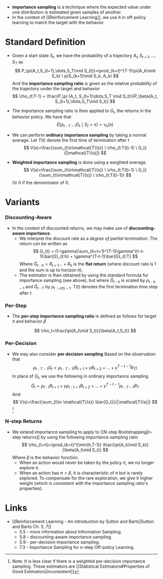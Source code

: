 * **importance sampling** is a technique  where the expected value under one distribution is estimated given samples of another.
* In the context of [[Reinforcement Learning]], we use it in off-policy learning to match the target with the behavior.

# Standard Definition

* Given a start state $S_t$, we have the probability of a trajectory $A_{t}, S_{t+1}, \dots, S_T$ as
  $$
  P_\pi(A_t,S_{t+1},\dots,S_T\mid S_{t})=\prod_{k=t}^{T-1}\pi(A_k\mid S_k) \ p(S_{k+1}\mid S_k, A_k)
  $$
  And the **importance sampling ratio** is given as the relative probability of the trajectory under the target and behavior 
  $$
  \rho_{t:T-1} = \frac{P_\pi (A_t, S_{t+1}\dots,S_T \mid S_t)}{P_\beta(A_t, S_{t+1},\dots,S_T\mid S_t)}
  $$
  
* The importance sampling ratio is then applied to $G_t$, the returns in the behavior policy. We have that 
  $$
  E[\rho _{t:T-1}G_t\mid S_t=s] = v_\pi(s)
  $$
  
* We can perform **ordinary importance sampling** by taking a normal average. Let $T(t)$ denote the first time of termination after $t$  
  $$
  V(s)=\frac{\sum_{t\in\mathcal{T}(s)} \ \rho_{t:T(t)-1} \ G_t}{|\mathcal{T}(s)|}
  $$
* **Weighted importance sampling** is done using a weighted average. 
  $$
  V(s)=\frac{\sum_{t\in\mathcal{T}(s)} \ \rho_{t:T(t)-1} \ G_t}{\sum_{t\in\mathcal{T}(s)}  \ \rho_{t:T(t)-1}}
  $$
  Or $0$ if the denominator of $0$.

# Variants
### Discounting-Aware
* In the context of discounted returns, we may make use of **discounting-aware importance**. 
	* We interpret the discount rate as a *degree of partial termination*. The return can be written as 
	  $$
	  G_{t} = (1-\gamma)\sum_{h=t+1}^{T-1}\gamma^{h-t-1}\bar{G}_{t:h} + \gamma^{T-t-1}\bar{G}_{t:T}
	  $$
	  Where $\bar{G}_{t:h}=R_{t+1}\dots+R_h$ is the **flat return**  (where discount rate is $1$ and the sum is up to horizon $h$).
	* The estimator is then obtained by using the standard formula for importance sampling (see above), but where $\bar{G}_{t:h}$ is scaled by $\rho_{t:h-1}$ and $\bar{G}_{t:T}$ by $\rho_{t:\mathcal{T}(t)-1}$. $T(t)$ denotes the first termination time step after $t$.

### Per-Step
* The **per-step importance sampling ratio** is defined as follows for target $\pi$ and behavior $\beta$
  
  $$
  \rho_t=\frac{\pi(A_t\mid S_t)}{\beta(A_t,S_t)}
  $$
  
### Per-Decision
* We may also consider **per decision sampling** Based on the observation that 
  $$
  \rho_{t:T-1}G_t=\rho_{t:T-1}(R_{t+1}+\gamma R_{t+2} + \dots +\gamma^{T-t-1}R_T)
  $$
  In place of $G_t$, we use the following in ordinary importance sampling 
  $$
  \bar{G}_t = \rho_{t:t}R_{t+1} +\gamma\rho_{t:t+1} R_{t+2} + \dots + \gamma^{T-t-1}\rho_{t:T-1}R_T
  $$
  And 
  $$
  V(s)=\frac{\sum_{t\in \mathcal{T}(s)} \bar{G_t}}{|\mathcal{T}(s)|}
  $$
  [^a]
[^a]: Note: It is less clear if there is a weighted per-decision importance sampling. These estimators are [[Statistical Estimators#Properties of Good Estimators|inconsistent]]

### N-step Returns 
* We extend importance sampling to apply to [[N-step Bootstrapping|n-step returns]] by using the following importance sampling ratio
  $$
  \rho_{t+h}=\prod_{k=t}^{\min(h,T-1)} \frac{\pi(A_k\mid S_k)}{\beta(A_t\mid S_t)}
  $$
  Where $\beta$ is the behavior function.
	* When an action would never be taken by the policy $\pi$, we no longer explore it.
	* When an action has $\pi>\beta$, it is characteristic of $\pi$ but is rarely explored. To compensate for the rare exploration, we give it higher weight (which is consistent with the importance sampling ratio's properties).
# Links
* [[Reinforcement Learning - An Introduction by Sutton and Barto|Sutton and Barto Ch. 5, 7]]
	* 5.5 - more information about Information Sampling.
	* 5.8 -  discounting-aware importance sampling.
	* 5.9 - per-decision importance sampling.
	* 7.3 - Importance Sampling for n-step Off-policy Learning.